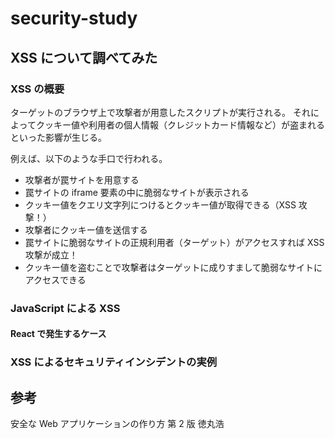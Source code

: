 # security-study

## XSS について調べてみた

### XSS の概要

ターゲットのブラウザ上で攻撃者が用意したスクリプトが実行される。
それによってクッキー値や利用者の個人情報（クレジットカード情報など）が盗まれるといった影響が生じる。

例えば、以下のような手口で行われる。

- 攻撃者が罠サイトを用意する
- 罠サイトの iframe 要素の中に脆弱なサイトが表示される
- クッキー値をクエリ文字列につけるとクッキー値が取得できる（XSS 攻撃！）
- 攻撃者にクッキー値を送信する
- 罠サイトに脆弱なサイトの正規利用者（ターゲット）がアクセスすれば XSS 攻撃が成立！
- クッキー値を盗むことで攻撃者はターゲットに成りすまして脆弱なサイトにアクセスできる

### JavaScript による XSS

#### React で発生するケース

### XSS によるセキュリティインシデントの実例

## 参考

安全な Web アプリケーションの作り方 第 2 版 徳丸浩
